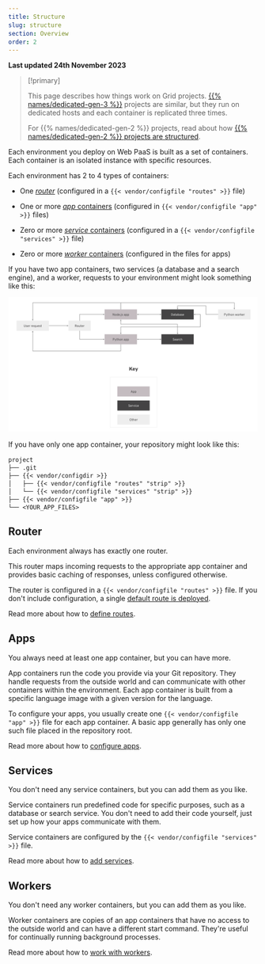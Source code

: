 ```yaml
---
title: Structure
slug: structure
section: Overview
order: 2
---
```


**Last updated 24th November 2023**


> [!primary]  
> 
> This page describes how things work on Grid projects.
> [{{% names/dedicated-gen-3 %}}](../../dedicated-gen-3) projects are similar,
> but they run on dedicated hosts and each container is replicated three times.
> 
> For {{% names/dedicated-gen-2 %}} projects, read about how [{{% names/dedicated-gen-2 %}} projects are structured](../../dedicated-gen-2/dedicated-gen-2-overview).
> 
> 

Each environment you deploy on Web PaaS is built as a set of containers.
Each container is an isolated instance with specific resources.


<!-- Web PaaS -->
Each environment has 2 to 4 types of containers:

- One [*router*](#router) (configured in a `{{< vendor/configfile "routes" >}}` file)

- One or more [*app* containers](#apps) (configured in `{{< vendor/configfile "app" >}}` files)

- Zero or more [*service* containers](#services) (configured in a `{{< vendor/configfile "services" >}}` file)

- Zero or more [*worker* containers](#workers) (configured in the files for apps)




If you have two app containers, two services (a database and a search engine), and a worker,
requests to your environment might look something like this:

![A user request goes to the router, which sends it to either a Node.js app or a Python app. Each app communicates separately with the database and search services and sends responses to the user. The Node.js app triggers actions in a worker, which communicates separately with the database.](images/structure-diagram.png)

If you have only one app container, your repository might look like this:


<!-- Web PaaS -->
```text
project
├── .git
├── {{< vendor/configdir >}}
│   ├── {{< vendor/configfile "routes" "strip" >}}
│   └── {{< vendor/configfile "services" "strip" >}}
├── {{< vendor/configfile "app" >}}
└── <YOUR_APP_FILES>
```



## Router

Each environment always has exactly one router.

This router maps incoming requests to the appropriate app container
and provides basic caching of responses, unless configured otherwise.

The router is configured in a `{{< vendor/configfile "routes" >}}` file.
If you don't include configuration, a single [default route is deployed](/define-routes/_index.md#default-route-definition).

Read more about how to [define routes](../../define-routes).

## Apps

You always need at least one app container, but you can have more.

App containers run the code you provide via your Git repository.
They handle requests from the outside world and can communicate with other containers within the environment.
Each app container is built from a specific language image with a given version for the language.


<!-- Web PaaS -->
To configure your apps, you usually create one `{{< vendor/configfile "app" >}}` file for each app container.
A basic app generally has only one such file placed in the repository root.



Read more about how to [configure apps](../../create-apps).

## Services

You don't need any service containers, but you can add them as you like.

Service containers run predefined code for specific purposes, such as a database or search service.
You don't need to add their code yourself, just set up how your apps communicate with them.

Service containers are configured by the `{{< vendor/configfile "services" >}}` file.

Read more about how to [add services](../../add-services).

## Workers

You don't need any worker containers, but you can add them as you like.

Worker containers are copies of an app containers
that have no access to the outside world and can have a different start command.
They're useful for continually running background processes.

Read more about how to [work with workers](../../create-apps/create-apps-workers).
